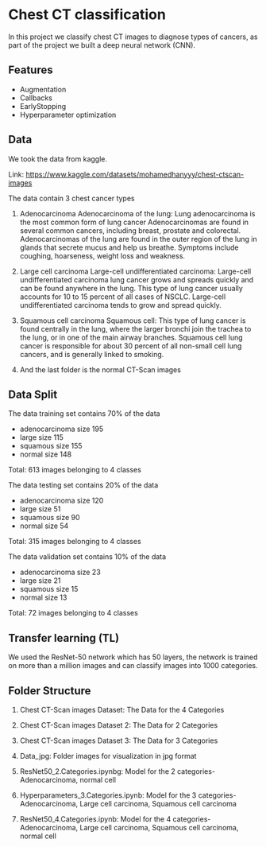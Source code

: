 
# Chest CT classification

In this project we classify chest CT images to diagnose types of cancers, as part of the project we built a deep neural network (CNN).

## Features

- Augmentation
- Callbacks
- EarlyStopping 
- Hyperparameter optimization


## Data
We took the data from kaggle.

Link: https://www.kaggle.com/datasets/mohamedhanyyy/chest-ctscan-images

The data contain 3 chest cancer types 
1. Adenocarcinoma
Adenocarcinoma of the lung: Lung adenocarcinoma is the most common form of lung cancer
Adenocarcinomas are found in several common cancers, including breast, prostate and colorectal.
Adenocarcinomas of the lung are found in the outer region of the lung
in glands that secrete mucus and help us breathe.
Symptoms include coughing, hoarseness, weight loss and weakness.

2. Large cell carcinoma
Large-cell undifferentiated carcinoma: Large-cell undifferentiated carcinoma lung cancer grows and spreads quickly and can
be found anywhere in the lung. This type of lung cancer usually accounts for 10
to 15 percent of all cases of NSCLC.
Large-cell undifferentiated carcinoma tends to grow and spread quickly.

3. Squamous cell carcinoma
Squamous cell: This type of lung cancer is found centrally in the lung,
where the larger bronchi join the trachea to the lung,
or in one of the main airway branches.
Squamous cell lung cancer is responsible for about 30 percent of all non-small
cell lung cancers, and is generally linked to smoking.

4. And the last folder is the normal CT-Scan images
## Data Split
The data training set contains 70% of the data
 - adenocarcinoma size 195
 - large size 115
 - squamous size 155
 - normal size 148
 
Total: 613 images belonging to 4 classes

The data testing set contains 20% of the data
 - adenocarcinoma size 120
 - large size  51
 - squamous size 90
 - normal size 54
 
Total: 315 images belonging to 4 classes

The data validation set contains 10% of the data
 - adenocarcinoma size 23 
 - large size 21
 - squamous size 15
 - normal size 13
 
Total: 72 images belonging to 4 classes

## Transfer learning (TL)
  We used the ResNet-50 network which has 50 layers, the network is trained on more than a million images and can classify images into 1000 categories.

## Folder Structure
1.  Chest CT-Scan images Dataset:
The Data for the 4 Categories

2. Chest CT-Scan images Dataset 2:
The Data for 2 Categories

3. Chest CT-Scan images Dataset 3:
The Data for 3 Categories

4. Data_jpg:
Folder images for visualization in jpg format

5. ResNet50_2.Categories.ipynbg:
Model for the 2 categories- Adenocarcinoma, normal cell

6. Hyperparameters_3.Categories.ipynb:
Model for the 3 categories- Adenocarcinoma, Large cell carcinoma, Squamous cell carcinoma

7. ResNet50_4.Categories.ipynb:
Model for the 4 categories- Adenocarcinoma, Large cell carcinoma, Squamous cell carcinoma, normal cell

